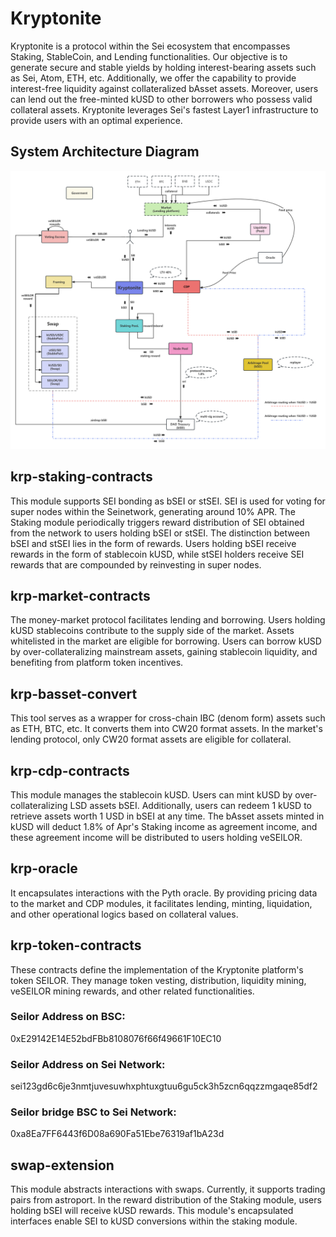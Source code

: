 # Kryptonite
Kryptonite is a protocol within the Sei ecosystem that encompasses Staking, StableCoin, and Lending functionalities. Our objective is to generate secure and stable yields by holding interest-bearing assets such as Sei, Atom, ETH, etc. Additionally, we offer the capability to provide interest-free liquidity against collateralized bAsset assets. Moreover, users can lend out the free-minted kUSD to other borrowers who possess valid collateral assets. Kryptonite leverages Sei's fastest Layer1 infrastructure to provide users with an optimal experience.
## System Architecture Diagram
![image](https://github.com/KryptoniteDAO/Kryptonite/blob/master/res/kpt_architecture_diagram.jpg)

## krp-staking-contracts
This module supports SEI bonding as bSEI or stSEI. SEI is used for voting for super nodes within the Seinetwork, generating around 10% APR. The Staking module periodically triggers reward distribution of SEI obtained from the network to users holding bSEI or stSEI. The distinction between bSEI and stSEI lies in the form of rewards. Users holding bSEI receive rewards in the form of stablecoin kUSD, while stSEI holders receive SEI rewards that are compounded by reinvesting in super nodes.


## krp-market-contracts
The money-market protocol facilitates lending and borrowing. Users holding kUSD stablecoins contribute to the supply side of the market. Assets whitelisted in the market are eligible for borrowing. Users can borrow kUSD by over-collateralizing mainstream assets, gaining stablecoin liquidity, and benefiting from platform token incentives.


## krp-basset-convert
This tool serves as a wrapper for cross-chain IBC (denom form) assets such as ETH, BTC, etc. It converts them into CW20 format assets. In the market's lending protocol, only CW20 format assets are eligible for collateral.


## krp-cdp-contracts
This module manages the stablecoin kUSD. Users can mint kUSD by over-collateralizing LSD assets bSEI. Additionally, users can redeem 1 kUSD to retrieve assets worth 1 USD in bSEI at any time. The bAsset assets minted in kUSD will deduct 1.8% of Apr's Staking income as agreement income, and these agreement income will be distributed to users holding veSEILOR.


## krp-oracle
It encapsulates interactions with the Pyth oracle. By providing pricing data to the market and CDP modules, it facilitates lending, minting, liquidation, and other operational logics based on collateral values.


## krp-token-contracts 
These contracts define the implementation of the Kryptonite platform's token SEILOR. They manage token vesting, distribution, liquidity mining, veSEILOR mining rewards, and other related functionalities.

### Seilor Address on BSC:
0xE29142E14E52bdFBb8108076f66f49661F10EC10

### Seilor Address on Sei Network:
sei123gd6c6je3nmtjuvesuwhxphtuxgtuu6gu5ck3h5zcn6qqzzmgaqe85df2

### Seilor bridge BSC to Sei Network:
0xa8Ea7FF6443f6D08a690Fa51Ebe76319af1bA23d


## swap-extension
This module abstracts interactions with swaps. Currently, it supports trading pairs from astroport. In the reward distribution of the Staking module, users holding bSEI will receive kUSD rewards. This module's encapsulated interfaces enable SEI to kUSD conversions within the staking module.
